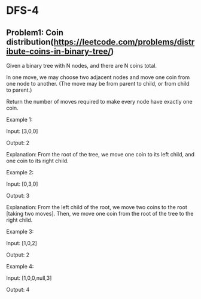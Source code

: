# DFS-4

## Problem1: Coin distribution(https://leetcode.com/problems/distribute-coins-in-binary-tree/)

Given a binary tree with N nodes, and there are N coins total.

In one move, we may choose two adjacent nodes and move one coin from one node to another.  (The move may be from parent to child, or from child to parent.)

Return the number of moves required to make every node have exactly one coin.

Example 1:

Input: [3,0,0]

Output: 2

Explanation: From the root of the tree, we move one coin to its left child, and one coin to its right child.

Example 2:

Input: [0,3,0]

Output: 3

Explanation: From the left child of the root, we move two coins to the root [taking two moves].  Then, we move one coin from the root of the tree to the right child.

Example 3:

Input: [1,0,2]

Output: 2

Example 4:

Input: [1,0,0,null,3]

Output: 4
